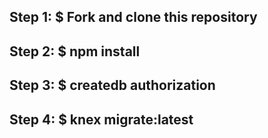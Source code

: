 ## Step 1: $ Fork and clone this repository
## Step 2: $ npm install
## Step 3: $ createdb authorization
## Step 4: $ knex migrate:latest
